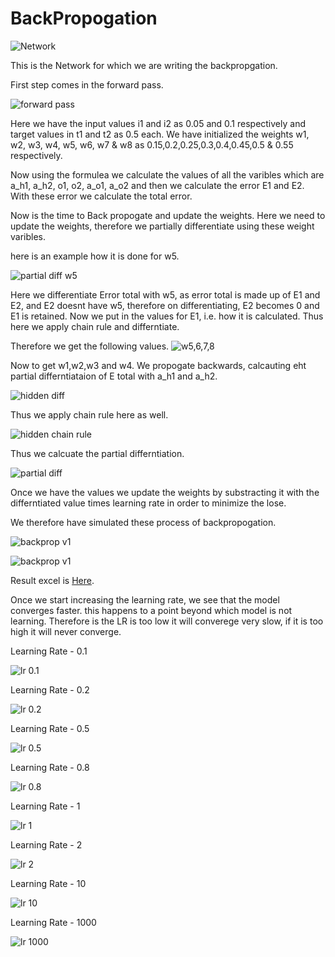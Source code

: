 # BackPropogation


![Network](https://github.com/KillerStrike17/MNIST-Pytorch-99.4-under-10k-parameters/blob/3ccfb2daf318fe8edbc8871ec102e27c5c3276d5/Assets/Network.png)

This is the Network for which we are writing the backpropgation.

First step comes in the forward pass.

![forward pass](Assets/forward%20pass.png)

Here we have the input values i1 and i2 as 0.05 and 0.1 respectively and target values in t1 and t2 as 0.5 each. We have initialized the weights w1, w2, w3, w4, w5, w6, w7 & w8 as 0.15,0.2,0.25,0.3,0.4,0.45,0.5 & 0.55 respectively. 

Now using the formulea we calculate the values of all the varibles which are a_h1, a_h2, o1, o2, a_o1, a_o2 and then we calculate the error E1 and E2. With these error we calculate the total error.

Now is the time to Back propogate and update the weights. Here we need to update the weights, therefore we partially differentiate using these weight varibles.

here is an example how it is done for w5.

![partial diff w5](Assets/partial%20diff%20for%20w5.png)

Here we differentiate Error total with w5, as error total is made up of E1 and E2, and E2 doesnt have w5, therefore on differentiating, E2 becomes 0 and E1 is retained. Now we put in the values for E1, i.e. how it is calculated. Thus here we apply chain rule and differntiate.

Therefore we get the following values. 
![w5,6,7,8](Assets/later%20half%20weights.png)

Now to get w1,w2,w3 and w4. We propogate backwards, calcauting eht partial differntiataion of E total with a_h1 and a_h2. 

![hidden diff](Assets/hidden%20layer%20backprop.png)

Thus we apply chain rule here as well. 

![hidden chain rule](Assets/hidden%20chain%20rule.png)

Thus we calcuate the partial differntiation.

![partial diff](Assets/w1%2Cw2%2Cw3%20and%20w4%20partial%20diffs.png)

Once we have the values we update the weights by substracting it with the differntiated value times learning rate in order to minimize the lose. 

We therefore have simulated these process of backpropogation. 

![backprop v1](Assets/Backprop_v1.png)

![backprop v1](Assets/Backprop_v1.png)
 


 Result excel is [Here](BackPropagationManual.xlsx).

 Once we start increasing the learning rate, we see that the model converges faster. this happens to a point beyond which model is not learning. Therefore is the LR is too low it will converege very slow, if it is too high it will never converge. 

 Learning Rate - 0.1

 ![lr 0.1](Assets/LR%20-%200.1.png)
 
 Learning Rate - 0.2


 ![lr 0.2](Assets/LR%20-%200.2.png)
 
  Learning Rate - 0.5

 ![lr 0.5](Assets/LR%20-%200.5.png)
 
  Learning Rate - 0.8

 ![lr 0.8](Assets/LR%20-%200.8.png)
  
  Learning Rate - 1

 ![lr 1](Assets/LR%20-%201.png)

 Learning Rate - 2

 ![lr 2](Assets/LR%20-%202.png)

 Learning Rate - 10

 ![lr 10](Assets/LR%20-%2010.png)


Learning Rate - 1000

![lr 1000](Assets/LR%20-%201000.png)
